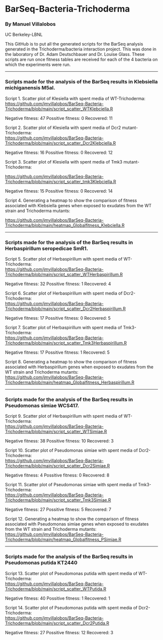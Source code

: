 # BarSeq-Bacteria-Trichoderma

### By Manuel Villalobos
UC Berkeley-LBNL



This GitHub is to put all the generated scripts for the BarSeq analysis generated in the Trichoderma/bacteria interaction project. 
This was done in the laboratory of Dr. Adam Deutschbauer and Dr. Louise Glass. These scripts are run once fitness tables are received 
for each of the 4 bacteria on which the experiments were run.

_________________________________________________________________________________________________

### Scripts made for the analysis of the BarSeq results in Klebsiella michiganensis M5aI.

Script 1. Scatter plot of Klesiella with spent media of WT-Trichoderma: <br/>
https://github.com/jmvillalobos/BarSeq-Bacteria-Trichoderma/blob/main/script_scatter_WTKlebciella.R

Negative fitness: 47
Possitive fitness: 0
Recovered: 11


Script 2. Scatter plot of Klesiella with spent media of Dcr2 mutant-Trichoderma: <br/>
https://github.com/jmvillalobos/BarSeq-Bacteria-Trichoderma/blob/main/script_scatter_Dcr2Klebciella.R

Negative fitness: 16
Possitive fitness: 0
Recovered: 12

Script 3.  Scatter plot of Klesiella with spent media of Tmk3 mutant-Trichoderma: <br/>

https://github.com/jmvillalobos/BarSeq-Bacteria-Trichoderma/blob/main/script_scatter_tmk3Klebciella.R

Negative fitness: 15
Possitive fitness: 0
Recovered: 14


Script 4. Generating a heatmap to show the comparison of fitness associated with Klebsiella genes when exposed to exudates from the WT strain and Trichoderma mutants: <br/>

https://github.com/jmvillalobos/BarSeq-Bacteria-Trichoderma/blob/main/heatmap_Globalfitness_Klebciella.R

-----------------------------------------------------------------------------------------
### Scripts made for the analysis of the BarSeq results in Herbaspirillum seropedicae SmR1.

Script 5. Scatter plot of Herbaspirillum with spent media of WT-Trichoderma: <br/>
https://github.com/jmvillalobos/BarSeq-Bacteria-Trichoderma/blob/main/script_scatter_WTHerbaspirillum.R

Negative fitness: 32
Possitive fitness: 1
Recovered: 4



Script 6. Scatter plot of Herbaspirillum with spent media of Dcr2-Trichoderma: <br/>
https://github.com/jmvillalobos/BarSeq-Bacteria-Trichoderma/blob/main/script_scatter_Dcr2Herbaspirillum.R


Negative fitness: 17
Possitive fitness: 0
Recovered: 5

Script 7. Scatter plot of Herbaspirillum with spent media of Tmk3-Trichoderma: <br/>
https://github.com/jmvillalobos/BarSeq-Bacteria-Trichoderma/blob/main/script_scatter_Tmk3Herbaspirillum.R

Negative fitness: 17
Possitive fitness: 1
Recovered: 5

Script 8. Generating a heatmap to show the comparison of fitness associated with Herbaspirillum genes when exposed to exudates from the WT strain and Trichoderma mutants: <br/>
https://github.com/jmvillalobos/BarSeq-Bacteria-Trichoderma/blob/main/heatmap_Globalfitness_Herbaspirillum.R


-----------------------------------------------------------------------------------------
### Scripts made for the analysis of the BarSeq results in Pseudomonas simiae WCS417.

Script 9. Scatter plot of Herbaspirillum with spent media of WT-Trichoderma: <br/>
https://github.com/jmvillalobos/BarSeq-Bacteria-Trichoderma/blob/main/script_scatter_WTSimiae.R


Negative fitness: 38
Possitive fitness: 10
Recovered: 3

Script 10. Scatter plot of Pseudomonas simiae with spent media of Dcr2-Trichoderma: <br/>
https://github.com/jmvillalobos/BarSeq-Bacteria-Trichoderma/blob/main/script_scatter_Dcr2Simiae.R


Negative fitness: 4
Possitive fitness: 0
Recovered: 8


Script 11. Scatter plot of Pseudomonas simiae with spent media of Tmk3-Trichoderma: <br/>
https://github.com/jmvillalobos/BarSeq-Bacteria-Trichoderma/blob/main/script_scatter_Tmk3Simiae.R

Negative fitness: 27
Possitive fitness: 5
Recovered: 7


Script 12. Generating a heatmap to show the comparison of fitness associated with Pseudomonas simiae genes when exposed to exudates from the WT strain and Trichoderma mutants: <br/>
https://github.com/jmvillalobos/BarSeq-Bacteria-Trichoderma/blob/main/heatmap_Globalfitness_PSimiae.R

_________________________________________________________________________________________________
### Scripts made for the analysis of the BarSeq results in Pseudomonas putida KT2440

Script 13. Scatter plot of Pseudomonas putida with spent media of WT-Trichoderma: <br/>
https://github.com/jmvillalobos/BarSeq-Bacteria-Trichoderma/blob/main/script_scatter_WTPutida.R

Negative fitness: 40
Possitive fitness: 1
Recovered: 1

Script 14. Scatter plot of Pseudomonas putida with spent media of Dcr2-Trichoderma: <br/>
https://github.com/jmvillalobos/BarSeq-Bacteria-Trichoderma/blob/main/script_scatter_Dcr2Putida.R

Negative fitness: 27
Possitive fitness: 12
Recovered: 3
